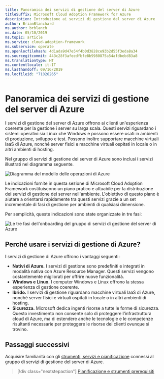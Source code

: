 ```yaml
---
title: Panoramica dei servizi di gestione del server di Azure
titleSuffix: Microsoft Cloud Adoption Framework for Azure
description: Introduzione ai servizi di gestione del server di Azure
author: BrianBlanchard
ms.author: brblanch
ms.date: 05/10/2019
ms.topic: article
ms.service: cloud-adoption-framework
ms.subservice: operate
ms.openlocfilehash: 4d1ada9d47e54f4b0d3828ce93b2d55f3eda8a34
ms.sourcegitcommit: 443c28f3afeedfbfe8b9980875a54afdbebd83a8
ms.translationtype: HT
ms.contentlocale: it-IT
ms.lasthandoff: 09/16/2019
ms.locfileid: "71026265"
---
```

# <a name="overview-of-azure-server-management-services"></a>Panoramica dei servizi di gestione del server di Azure

I servizi di gestione del server di Azure offrono ai clienti un'esperienza coerente per la gestione i server su larga scala. Questi servizi riguardano i sistemi operativi sia Linux che Windows e possono essere usati in ambienti di produzione, sviluppo e test. Possono inoltre supportare macchine virtuali IaaS di Azure, nonché server fisici e macchine virtuali ospitati in locale o in altri ambienti di hosting. 

Nel gruppo di servizi di gestione dei server di Azure sono inclusi i servizi illustrati nel diagramma seguente. 

![Diagramma del modello delle operazioni di Azure](./media/operations-diagram.png)

Le indicazioni fornite in questa sezione di Microsoft Cloud Adoption Framework costituiscono un piano pratico e attuabile per la distribuzione dei servizi di gestione dei server nell'ambiente. L'obiettivo di questo piano è aiutare a orientarsi rapidamente tra questi servizi grazie a un set incrementale di fasi di gestione per ambienti di qualsiasi dimensione.

Per semplicità, queste indicazioni sono state organizzate in tre fasi:

![Le tre fasi dell'onboarding del gruppo di servizi di gestione del server di Azure](./media/operations-stages.png)

<!-- markdownlint-disable MD026 -->

## <a name="why-use-azure-management-services"></a>Perché usare i servizi di gestione di Azure?

I servizi di gestione di Azure offrono i vantaggi seguenti:

- **Nativi di Azure.** I servizi di gestione sono predefiniti e integrati in modalità nativa con Azure Resource Manager. Questi servizi vengono costantemente migliorati per offrire nuove funzionalità.
- **Windows e Linux.** I computer Windows e Linux offrono la stessa esperienza di gestione coerente.
- **Ibrido.** I servizi di gestione riguardano macchine virtuali IaaS di Azure, nonché server fisici e virtuali ospitati in locale o in altri ambienti di hosting.
- **Sicurezza.** Microsoft dedica ingenti risorse a tutte le forme di sicurezza. Questo investimento non consente solo di proteggere l'infrastruttura cloud di Azure, ma di estendere anche le tecnologie e le competenze risultanti necessarie per proteggere le risorse dei clienti ovunque si trovino.

## <a name="next-steps"></a>Passaggi successivi

Acquisire familiarità con gli [strumenti, servizi e pianificazione](./prerequisites.md) connessi al gruppo di servizi di gestione del server di Azure.

> [!div class="nextstepaction"]
> [Pianificazione e strumenti prerequisiti](./prerequisites.md)

